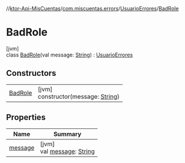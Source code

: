 //[ktor-Api-MisCuentas](../../../../index.md)/[com.miscuentas.errors](../../index.md)/[UsuarioErrores](../index.md)/[BadRole](index.md)

# BadRole

[jvm]\
class [BadRole](index.md)(val message: [String](https://kotlinlang.org/api/latest/jvm/stdlib/kotlin/-string/index.html)) : [UsuarioErrores](../index.md)

## Constructors

| | |
|---|---|
| [BadRole](-bad-role.md) | [jvm]<br>constructor(message: [String](https://kotlinlang.org/api/latest/jvm/stdlib/kotlin/-string/index.html)) |

## Properties

| Name | Summary |
|---|---|
| [message](../message.md) | [jvm]<br>val [message](../message.md): [String](https://kotlinlang.org/api/latest/jvm/stdlib/kotlin/-string/index.html) |
